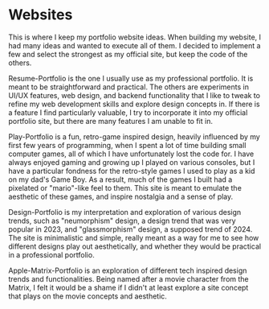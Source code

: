 # Websites

This is where I keep my portfolio website ideas. When building my website, I had many ideas and wanted to execute all of them. I decided to implement a few and select the strongest as my official site, but keep the code of the others.

Resume-Portfolio is the one I usually use as my professional portfolio. It is meant to be straightforward and practical. The others are experiments in UI/UX features, web design, and backend functionality that I like to tweak to refine my web development skills and explore design concepts in. If there is a feature I find particularly valuable, I try to incorporate it into my official portfolio site, but there are many features I am unable to fit in.

Play-Portfolio is a fun, retro-game inspired design, heavily influenced by my first few years of programming, when I spent a lot of time building small computer games, all of which I have unfortunately lost the code for. I have always enjoyed gaming and growing up I played on various consoles, but I have a particular fondness for the retro-style games I used to play as a kid on my dad's Game Boy. As a result, much of the games I built had a pixelated or "mario"-like feel to them. This site is meant to emulate the aesthetic of these games, and inspire nostalgia and a sense of play.

Design-Portfolio is my interpretation and exploration of various design trends, such as "neumorphism" design, a design trend that was very popular in 2023, and "glassmorphism" design, a supposed trend of 2024. The site is minimalistic and simple, really meant as a way for me to see how different designs play out aesthetically, and whether they would be practical in a professional portfolio.

Apple-Matrix-Portfolio is an exploration of different tech inspired design trends and functionalities. Being named after a movie character from the Matrix, I felt it would be a shame if I didn't at least explore a site concept that plays on the movie concepts and aesthetic. 
